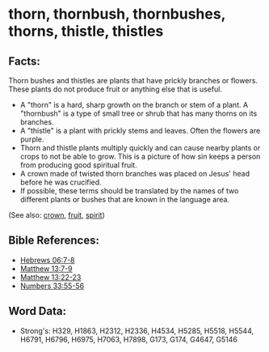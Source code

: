# thorn, thornbush, thornbushes, thorns, thistle, thistles #

## Facts: ##

Thorn bushes and thistles are plants that have prickly branches or flowers. These plants do not produce fruit or anything else that is useful.

* A "thorn" is a hard, sharp growth on the branch or stem of a plant. A "thornbush" is a type of small tree or shrub that has many thorns on its branches.
* A "thistle" is a plant with prickly stems and leaves. Often the flowers are purple.
* Thorn and thistle plants multiply quickly and can cause nearby plants or crops to not be able to grow. This is a picture of how sin keeps a person from producing good spiritual fruit. 
* A crown made of twisted thorn branches was placed on Jesus' head before he was crucified. 
* If possible, these terms should be translated by the names of two different plants or bushes that are known in the language area.

(See also: [crown](../other/crown.md), [fruit](../other/fruit.md), [spirit](../kt/spirit.md))

## Bible References: ##

* [Hebrews 06:7-8](rc://en/tn/help/heb/06/07)
* [Matthew 13:7-9](rc://en/tn/help/mat/13/07)
* [Matthew 13:22-23](rc://en/tn/help/mat/13/22)
* [Numbers 33:55-56](rc://en/tn/help/num/33/55)

## Word Data: ##

* Strong's: H329, H1863, H2312, H2336, H4534, H5285, H5518, H5544, H6791, H6796, H6975, H7063, H7898, G173, G174, G4647, G5146
